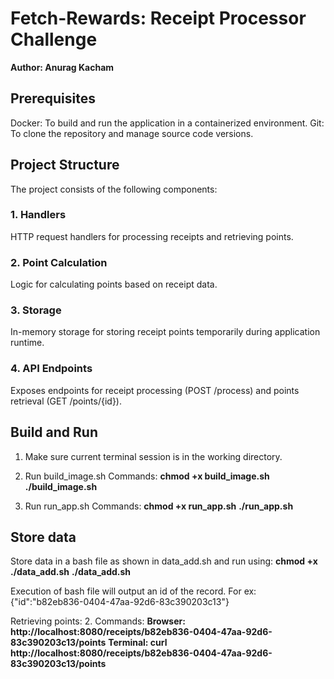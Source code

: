 # **Fetch-Rewards: Receipt Processor Challenge**

**Author: Anurag Kacham**

## **Prerequisites**
Docker: To build and run the application in a containerized environment.
Git: To clone the repository and manage source code versions.

## **Project Structure**
The project consists of the following components:

### 1. Handlers
HTTP request handlers for processing receipts and retrieving points.

### 2. Point Calculation
Logic for calculating points based on receipt data.

### 3. Storage
In-memory storage for storing receipt points temporarily during application runtime.

### 4. API Endpoints
Exposes endpoints for receipt processing (POST /process) and points retrieval (GET /points/{id}).

## **Build and Run**
1. Make sure current terminal session is in the working directory.

2. Run build_image.sh
Commands:
**chmod +x build_image.sh**
**./build_image.sh**

3. Run run_app.sh
Commands:
**chmod +x run_app.sh**
**./run_app.sh**

## **Store data**
Store data in a bash file as shown in data_add.sh and run using:
**chmod +x ./data_add.sh**
**./data_add.sh**

Execution of bash file will output an id of the record. For ex: {"id":"b82eb836-0404-47aa-92d6-83c390203c13"}

Retrieving points:
2. Commands:
**Browser: http://localhost:8080/receipts/b82eb836-0404-47aa-92d6-83c390203c13/points**
**Terminal: curl http://localhost:8080/receipts/b82eb836-0404-47aa-92d6-83c390203c13/points**
